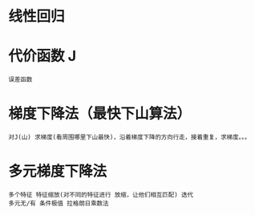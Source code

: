 # 线性回归
# 代价函数 J
    误差函数
# 梯度下降法（最快下山算法）
    对J(山) 求梯度(看周围哪里下山最快)，沿着梯度下降的方向行走，接着重复，求梯度。。。
# 多元梯度下降法
    多个特征 特征缩放(对不同的特征进行 放缩，让他们相互匹配) 迭代
    多元无/有 条件极值 拉格朗日乘数法















